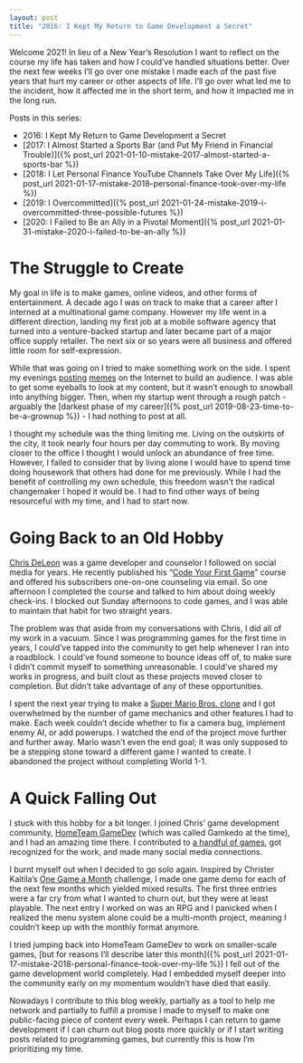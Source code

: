 ```yaml
---
layout: post
title: "2016: I Kept My Return to Game Development a Secret"
---
```


Welcome 2021! In lieu of a New Year’s Resolution I want to reflect on the course my life has taken and how I could’ve handled situations better. Over the next few weeks I’ll go over one mistake I made each of the past five years that hurt my career or other aspects of life. I’ll go over what led me to the incident, how it affected me in the short term, and how it impacted me in the long run.

Posts in this series:
- 2016: I Kept My Return to Game Development a Secret
- [2017: I Almost Started a Sports Bar (and Put My Friend in Financial Trouble)]({% post_url 2021-01-10-mistake-2017-almost-started-a-sports-bar %})
- [2018: I Let Personal Finance YouTube Channels Take Over My Life]({% post_url 2021-01-17-mistake-2018-personal-finance-took-over-my-life %})
- [2019: I Overcommitted]({% post_url 2021-01-24-mistake-2019-i-overcommitted-three-possible-futures %})
- [2020: I Failed to Be an Ally in a Pivotal Moment]({% post_url 2021-01-31-mistake-2020-i-failed-to-be-an-ally %})

# The Struggle to Create

My goal in life is to make games, online videos, and other forms of entertainment. A decade ago I was on track to make that a career after I interned at a multinational game company. However my life went in a different direction, landing my first job at a mobile software agency that turned into a venture-backed startup and later became part of a major office supply retailer. The next six or so years were all business and offered little room for self-expression.

While that was going on I tried to make something work on the side. I spent my evenings [posting](https://dandelarosa64.tumblr.com/post/40580200459/a-version-of-the-big-3-image-from-mlb-memes-for) [memes](https://dandelarosa64.tumblr.com/post/41923877108/when-memes-collide) on the Internet to build an audience. I was able to get some eyeballs to look at my content, but it wasn’t enough to snowball into anything bigger. Then, when my startup went through a rough patch - arguably the [darkest phase of my career]({% post_url 2019-08-23-time-to-be-a-grownup %}) - I had nothing to post at all.

I thought my schedule was the thing limiting me. Living on the outskirts of the city, it took nearly four hours per day commuting to work. By moving closer to the office I thought I would unlock an abundance of free time. However, I failed to consider that by living alone I would have to spend time doing housework that others had done for me previously. While I had the benefit of controlling my own schedule, this freedom wasn’t the radical changemaker I hoped it would be. I had to find other ways of being resourceful with my time, and I had to start now.

# Going Back to an Old Hobby

[Chris DeLeon](https://twitter.com/ChrisDeLeon) was a game developer and counselor I followed on social media for years. He recently published his “[Code Your First Game](https://www.udemy.com/course/code-your-first-game/)” course and offered his subscribers one-on-one counseling via email. So one afternoon I completed the course and talked to him about doing weekly check-ins. I blocked out Sunday afternoons to code games, and I was able to maintain that habit for two straight years.

The problem was that aside from my conversations with Chris, I did all of my work in a vacuum. Since I was programming games for the first time in years, I could’ve tapped into the community to get help whenever I ran into a roadblock. I could’ve found someone to bounce ideas off of, to make sure I didn’t commit myself to something unreasonable. I could’ve shared my works in progress, and built clout as these projects moved closer to completion. But didn’t take advantage of any of these opportunities.

I spent the next year trying to make a [Super Mario Bros. clone](https://github.com/dandelarosa/MarioClone) and I got overwhelmed by the number of game mechanics and other features I had to make. Each week couldn’t decide whether to fix a camera bug, implement enemy AI, or add powerups. I watched the end of the project move further and further away. Mario wasn’t even the end goal; it was only supposed to be a stepping stone toward a different game I wanted to create. I abandoned the project without completing World 1-1.


# A Quick Falling Out

I stuck with this hobby for a bit longer. I joined Chris’ game development community, [HomeTeam GameDev](https://hometeamgamedev.com/) (which was called Gamkedo at the time), and I had an amazing time there. I contributed to [a handful of games](https://itch.io/c/299485/gamkedo-games), got recognized for the work, and made many social media connections.

I burnt myself out when I decided to go solo again. Inspired by Christer Kaitila’s [One Game a Month](http://www.onegameamonth.com/) challenge, I made one game demo for each of the next few months which yielded mixed results. The first three entries were a far cry from what I wanted to churn out, but they were at least playable. The next entry I worked on was an RPG and I panicked when I realized the menu system alone could be a multi-month project, meaning I couldn’t keep up with the monthly format anymore. 

I tried jumping back into HomeTeam GameDev to work on smaller-scale games, [but for reasons I’ll describe later this month]({% post_url 2021-01-17-mistake-2018-personal-finance-took-over-my-life %}) I fell out of the game development world completely. Had I embedded myself deeper into the community early on my momentum wouldn’t have died that easily.

Nowadays I contribute to this blog weekly, partially as a tool to help me network and partially to fulfill a promise I made to myself to make one public-facing piece of content every week. Perhaps I can return to game development if I can churn out blog posts more quickly or if I start writing posts related to programming games, but currently this is how I’m prioritizing my time.
